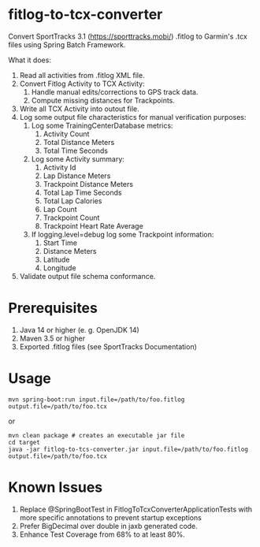 # fitlog-to-tcx-converter
Convert SportTracks 3.1 (https://sporttracks.mobi/) .fitlog to Garmin's .tcx files using Spring Batch Framework.

What it does:

1. Read all activities from .fitlog XML file.
2. Convert Fitlog Activity to TCX Activity:
	1. Handle manual edits/corrections to GPS track data.
	2. Compute missing distances for Trackpoints.
3. Write all TCX Activity into outout file.
4. Log some output file characteristics for manual verification purposes:
	1. Log some TrainingCenterDatabase metrics:
		1. Activity Count
		2. Total Distance Meters
		3. Total Time Seconds
	2. Log some Activity summary:
		1. Activity Id
		2. Lap Distance Meters
		3. Trackpoint Distance Meters
		4. Total Lap Time Seconds
		5. Total Lap Calories
		6. Lap Count
		7. Trackpoint Count
		8. Trackpoint Heart Rate Average
	3. If logging.level=debug log some Trackpoint information:
		1. Start Time
		2. Distance Meters
		3. Latitude
		4. Longitude
5. Validate output file schema conformance.

# Prerequisites

1. Java 14 or higher (e. g. OpenJDK 14)
2. Maven 3.5 or higher
3. Exported .fitlog files (see SportTracks Documentation)

# Usage

```
mvn spring-boot:run input.file=/path/to/foo.fitlog output.file=/path/to/foo.tcx
```

or

```
mvn clean package # creates an executable jar file
cd target
java -jar fitlog-to-tcs-converter.jar input.file=/path/to/foo.fitlog output.file=/path/to/foo.tcx
```

# Known Issues

1. Replace @SpringBootTest in FitlogToTcxConverterApplicationTests with more specific annotations to prevent startup exceptions
2. Prefer BigDecimal over double in jaxb generated code.
3. Enhance Test Coverage from 68% to at least 80%.

